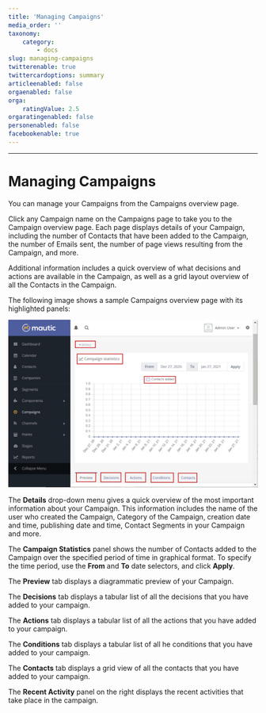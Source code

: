 ```yaml
---
title: 'Managing Campaigns'
media_order: ''
taxonomy:
    category:
        - docs
slug: managing-campaigns
twitterenable: true
twittercardoptions: summary
articleenabled: false
orgaenabled: false
orga:
    ratingValue: 2.5
orgaratingenabled: false
personenabled: false
facebookenable: true
---
```


---------------------
# Managing Campaigns

You can manage your Campaigns from the Campaigns overview page.

Click any Campaign name on the Campaigns page to take you to the Campaign overview page. Each page displays details of your Campaign, including the number of Contacts that have been added to the Campaign, the number of Emails sent, the number of page views resulting from the Campaign, and more.

Additional information includes a quick overview of what decisions and actions are available in the Campaign, as well as a grid layout overview of all the Contacts in the Campaign.

The following image shows a sample Campaigns overview page with its highlighted panels:

![Screenshot showing campaign overview](managing-campaigns.png)

The **Details** drop-down menu gives a quick overview of the most important information about your Campaign. This information includes the name of the user who created the Campaign, Category of the Campaign, creation date and time, publishing date and time, Contact Segments in your Campaign and more.

The **Campaign Statistics** panel shows the number of Contacts added to the Campaign over the specified period of time in graphical format. To specify the time period, use the **From** and **To** date selectors, and click **Apply**.

The **Preview** tab displays a diagrammatic preview of your Campaign. 

The **Decisions** tab displays a tabular list of all the decisions that you have added to your campaign.

The **Actions** tab displays a tabular list of all the actions that you have added to your campaign.

The **Conditions** tab displays a tabular list of all he conditions that you have added to your campaign.

The **Contacts** tab displays a grid view of all the contacts that you have added to your campaign. 

The **Recent Activity** panel on the right displays the recent activities that take place in the campaign.
